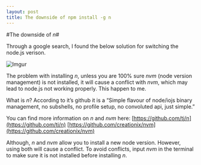 ```yaml
---
layout: post
title: The downside of npm install -g n
---
```


#The downside of *n*#

Through a google search, I found the below solution for switching the node.js verison.

![Imgur](http://i.imgur.com/Ww2oIPZ.png?1)

The problem with installing *n*, unless you are 100% sure *nvm* (node version management) is not installed, it will cause a conflict with *nvm*, which may lead to node.js not working properly. This happen to me.

What is *n*? According to it’s github it is a  “Simple flavour of node/iojs binary management, no subshells, no profile setup, no convoluted api, just simple.” 

You can find more information on *n* and *nvm* here: [https://github.com/tj/n](https://github.com/tj/n) [https://github.com/creationix/nvm](https://github.com/creationix/nvm) 

Although, *n* and *nvm* allow you to install a new node version. However, using both will cause a conflict. To avoid conflicts, input *nvm* in the terminal to make sure it is not installed before installing *n*.  
